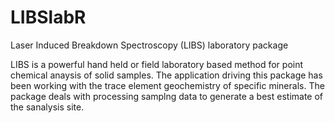 # LIBSlabR
Laser Induced Breakdown Spectroscopy (LIBS) laboratory package

LIBS is a powerful hand held or field laboratory based method for point chemical anaysis of solid samples.  The application driving this package has been working with the trace element geochemistry of specific minerals.  The package deals with processing samplng data to generate a best estimate of the sanalysis site.
